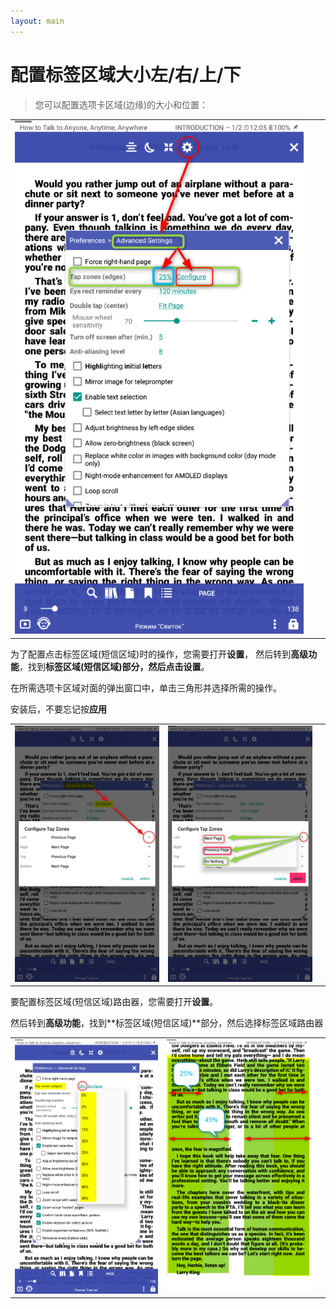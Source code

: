 ```yaml
---
layout: main
---
```


# 配置标签区域大小左/右/上/下

> 您可以配置选项卡区域(边缘)的大小和位置：

||||
|-|-|-|
|![](1.png)|

为了配置点击标签区域(短信区域)时的操作，您需要打开**设置**，
然后转到**高级功能**，找到**标签区域(短信区域)**部分，然后点击**设置**。

在所需选项卡区域对面的弹出窗口中，单击三角形并选择所需的操作。

安装后，不要忘记按**应用**

||||
|-|-|-|
|![](2.png)|![](3.png)|

要配置标签区域(短信区域)路由器，您需要打开**设置**。

然后转到**高级功能**，找到**标签区域(短信区域)**部分，然后选择标签区域路由器

||||
|-|-|-|
|![](4.png)|![](5.png)|
